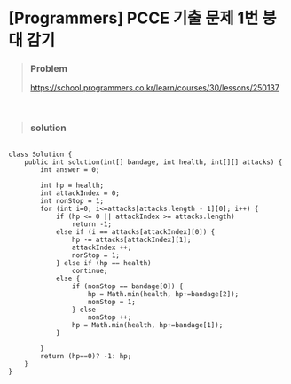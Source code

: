 # [Programmers] PCCE 기출 문제 1번 붕대 감기

> ### Problem
>
> https://school.programmers.co.kr/learn/courses/30/lessons/250137

<br>

> ### solution

```javaimport java.util.*;

class Solution {
    public int solution(int[] bandage, int health, int[][] attacks) {
        int answer = 0;
        
        int hp = health;
        int attackIndex = 0;
        int nonStop = 1;
        for (int i=0; i<=attacks[attacks.length - 1][0]; i++) {
            if (hp <= 0 || attackIndex >= attacks.length)
                return -1;
            else if (i == attacks[attackIndex][0]) {
                hp -= attacks[attackIndex][1];
                attackIndex ++;
                nonStop = 1;
            } else if (hp == health)
                continue;
            else {
                if (nonStop == bandage[0]) {
                    hp = Math.min(health, hp+=bandage[2]);
                    nonStop = 1;
                } else 
                    nonStop ++;
                hp = Math.min(health, hp+=bandage[1]);
            }
            
        }
        return (hp==0)? -1: hp;
    }
}
```
